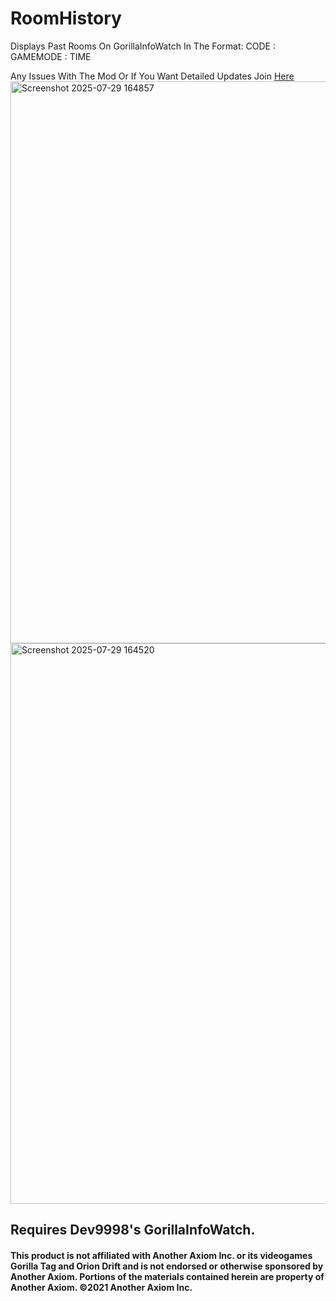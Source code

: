 # RoomHistory
Displays Past Rooms On GorillaInfoWatch In The Format:    CODE : GAMEMODE : TIME

Any Issues With The Mod Or If You Want Detailed Updates Join [Here](<https://discord.gg/MFA5qn385z>)
<img width="669" height="899" alt="Screenshot 2025-07-29 164857" src="https://github.com/user-attachments/assets/28636664-2101-4e76-851f-6dadaeb76ccf" />
<img width="650" height="897" alt="Screenshot 2025-07-29 164520" src="https://github.com/user-attachments/assets/3f720e81-d10d-427c-91fe-6fcb67ca1c06" />


## Requires Dev9998's GorillaInfoWatch.


#### This product is not affiliated with Another Axiom Inc. or its videogames Gorilla Tag and Orion Drift and is not endorsed or otherwise sponsored by Another Axiom. Portions of the materials contained herein are property of Another Axiom. ©2021 Another Axiom Inc.
